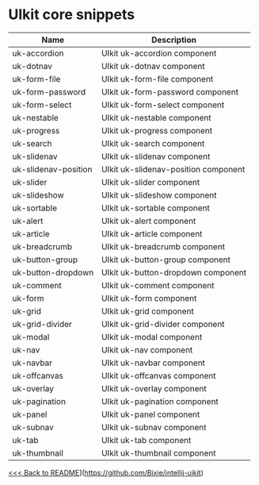 # UIkit core snippets

Name | Description
-----|-----
uk-accordion | UIkit uk-accordion component
uk-dotnav | UIkit uk-dotnav component
uk-form-file | UIkit uk-form-file component
uk-form-password | UIkit uk-form-password component
uk-form-select | UIkit uk-form-select component
uk-nestable | UIkit uk-nestable component
uk-progress | UIkit uk-progress component
uk-search | UIkit uk-search component
uk-slidenav | UIkit uk-slidenav component
uk-slidenav-position | UIkit uk-slidenav-position component
uk-slider | UIkit uk-slider component
uk-slideshow | UIkit uk-slideshow component
uk-sortable | UIkit uk-sortable component
uk-alert | UIkit uk-alert component
uk-article | UIkit uk-article component
uk-breadcrumb | UIkit uk-breadcrumb component
uk-button-group | UIkit uk-button-group component
uk-button-dropdown | UIkit uk-button-dropdown component
uk-comment | UIkit uk-comment component
uk-form | UIkit uk-form component
uk-grid | UIkit uk-grid component
uk-grid-divider | UIkit uk-grid-divider component
uk-modal | UIkit uk-modal component
uk-nav | UIkit uk-nav component
uk-navbar | UIkit uk-navbar component
uk-offcanvas | UIkit uk-offcanvas component
uk-overlay | UIkit uk-overlay component
uk-pagination | UIkit uk-pagination component
uk-panel | UIkit uk-panel component
uk-subnav | UIkit uk-subnav component
uk-tab | UIkit uk-tab component
uk-thumbnail | UIkit uk-thumbnail component

[<<< Back to README](https://github.com/Bixie/intellij-uikit)](https://github.com/Bixie/intellij-uikit)